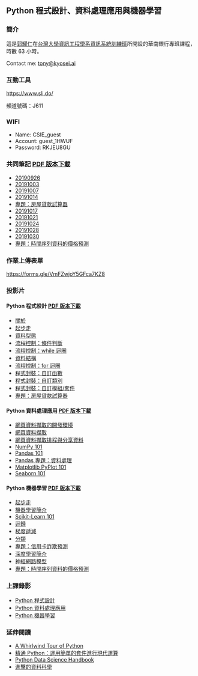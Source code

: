 ## Python 程式設計、資料處理應用與機器學習

### 簡介

這是[郭耀仁](https://www.facebook.com/yaojen.kuo.1)在[台灣大學資訊工程學系資訊系統訓練班](https://www.csie.ntu.edu.tw/train/)所開設的華南銀行專班課程，時數 63 小時。

Contact me: <tony@kyosei.ai>

### 互動工具

<https://www.sli.do/>

頻道號碼：J611

### WIFI

- Name: CSIE_guest
- Account: guest_1HWUF
- Password: RKJEU8GU

### 共同筆記 [PDF 版本下載](https://pyprg.s3-ap-northeast-1.amazonaws.com/notebook-pdfs.zip)

- [20190926](https://colab.research.google.com/drive/1QxQoPhT8BiowdYE0VV8o7svfG6zoy8Rm)
- [20191003](https://colab.research.google.com/drive/1brDSda89UYAiJ6d6kPUaU-1zKABd8k-Z)
- [20191007](https://colab.research.google.com/drive/1Yb9FINe9uATvGK-ecfy5Zkpw9nmqdL5O)
- [20191014](https://colab.research.google.com/drive/1nFt7O3pt5d1oVNyTj958moOlLhKax_8D)
- [專題：房屋貸款試算器](https://colab.research.google.com/drive/1waMo7Vv2s-oDJZHnRLippTp3A213VtI8)
- [20191017](https://colab.research.google.com/drive/1PeA5fliFbS1gRpSLgpJA9bihu8b3NZzC)
- [20191021](https://colab.research.google.com/drive/10SuPF4RWxXHPXUbmOwEMgqGuP1aQFiPn)
- [20191024](https://colab.research.google.com/drive/1JeF83rGu7xGGatxrGg3WroSuLf9GymVy)
- [20191028](https://colab.research.google.com/drive/1exMmY__lssLMj0kbjdopXaH3udC5pgGI)
- [20191030]()
- [專題：時間序列資料的價格預測]()

### 作業上傳表單

<https://forms.gle/VmFZwjoY5GFca7KZ8>

### 投影片

#### Python 程式設計 [PDF 版本下載](https://pyprg.s3-ap-northeast-1.amazonaws.com/pyprg-pdfs.zip)

- [關於](https://yaojenkuo.io/py_prg/00-about.slides.html)
- [起步走](https://yaojenkuo.io/py_prg/01-getting-started.slides.html)
- [資料型態](https://yaojenkuo.io/py_prg/02-data-types.slides.html)
- [流程控制：條件判斷](https://yaojenkuo.io/py_prg/03-control-flow-conditionals.slides.html)
- [流程控制：while 迴圈](https://yaojenkuo.io/py_prg/04-control-flow-while.slides.html)
- [資料結構](https://yaojenkuo.io/py_prg/05-data-structures.slides.html)
- [流程控制：for 迴圈](https://yaojenkuo.io/py_prg/06-control-flow-for.slides.html)
- [程式封裝：自訂函數](https://yaojenkuo.io/py_prg/07-code-packaging-functions.slides.html)
- [程式封裝：自訂類別](https://yaojenkuo.io/py_prg/08-code-packaging-classes.slides.html)
- [程式封裝：自訂模組/套件](https://yaojenkuo.io/py_prg/09-code-packaging-modules-and-libraries.slides.html)
- [專題：房屋貸款試算器](https://yaojenkuo.io/py_prg/mortgage-loan-project.slides.html)

#### Python 資料處理應用 [PDF 版本下載](https://python4ds.s3-ap-northeast-1.amazonaws.com/python4ds-pdfs.zip)

- [網頁資料擷取的開發環境](https://yaojenkuo.io/python_4_ds/00-scraping-env.slides.html)
- [網頁資料擷取](https://yaojenkuo.io/python_4_ds/03-web-scraping-101.slides.html)
- [網頁資料擷取排程與分享資料](https://yaojenkuo.io/python_4_ds/03-web-scraping-102.slides.html)
- [NumPy 101](https://yaojenkuo.io/python_4_ds/04-numpy-101.slides.html)
- [Pandas 101](https://yaojenkuo.io/python_4_ds/05-pandas-101.slides.html)
- [Pandas 專題：資料處理](https://yaojenkuo.io/python_4_ds/06-pandas-data-wrangling.slides.html)
- [Matplotlib PyPlot 101](https://yaojenkuo.io/python_4_ds/07-pyplot-101.slides.html)
- [Seaborn 101](https://yaojenkuo.io/python_4_ds/08-seaborn-101.slides.html)

#### Python 機器學習 [PDF 版本下載](https://pyml.s3-ap-northeast-1.amazonaws.com/pyml-pdfs.zip)

- [起步走](https://yaojenkuo.io/pyml-101/01-getting-started.slides.html)
- [機器學習簡介](https://yaojenkuo.io/pyml-101/02-intro.slides.html)
- [Scikit-Learn 101](https://yaojenkuo.io/pyml-101/03-sklearn-101.slides.html)
- [迴歸](https://yaojenkuo.io/pyml-101/04-regression.slides.html)
- [梯度遞減](https://yaojenkuo.io/pyml-101/05-gradient-descent.slides.html)
- [分類](https://yaojenkuo.io/pyml-101/06-classification.slides.html)
- [專題：信用卡詐欺預測](https://yaojenkuo.io/pyml-101/credit-card-fraud-detection-project.slides.html)
- [深度學習簡介](https://yaojenkuo.io/pyml-101/07-dl-intro.slides.html)
- [神經網路模型](https://yaojenkuo.io/pyml-101/08-nn.slides.html)
- [專題：時間序列資料的價格預測](https://yaojenkuo.io/pyml-101/time-series-price-prediction-project.slides.html)

### 上課錄影

- [Python 程式設計](https://www.youtube.com/playlist?list=PLEq7iw5uOtuVe7nvueJyWkLXVEe83eCnR)
- [Python 資料處理應用](https://www.youtube.com/playlist?list=PLEq7iw5uOtuVryCly8XPDRk7RdbUZ1fUA)
- [Python 機器學習](https://www.youtube.com/playlist?list=PLEq7iw5uOtuVvuoA9brVg56_z3OKBji9u)

### 延伸閱讀

- [A Whirlwind Tour of Python](https://jakevdp.github.io/WhirlwindTourOfPython/)
- [精通 Python：運用簡單的套件進行現代運算](https://www.books.com.tw/products/0010690075)
- [Python Data Science Handbook](https://jakevdp.github.io/PythonDataScienceHandbook/index.html)
- [進擊的資料科學](https://www.books.com.tw/products/0010827812)